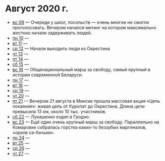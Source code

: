 # Август 2020 г.

- [вс 09](./09.md) — Очереди у школ, посольств — очень многие не смогли проголосовать. Вечером начался митинг на котором максимально жестоко начали задерживать людей.
- [пн 10](./10.md) — 
- [вт 11](./11.md) —  
- [ср 12](./12.md) — Начали выходить люди из Окрестина
- [чт 13](./13.md) — 
- [пт 14](./14.md) — 
- [сб 15](./15.md) — 
- [вс 16](./16.md) — Общенациональный марш за свободу, самый крупный в истории современной Беларуси.
- [пн 17](./17.md) — 
- [вт 18](./18.md) — 
- [ср 19](./19.md) — 
- [чт 20](./20.md) — 
- [пт 21](./21.md) — Вечером 21 августа в Минске прошла массовая акция «Цепь покаяния»: живая цепь от Куропат до Окрестина. Длина цепи превысила 13 км, около 10 тыс. участников.
- [сб 22](./22.md) — Лукашенко ездил в Гродно.
- [вс 23](./23.md) — Ещё один очень крупный марш за свободу. Параллельно на Комаровке собралась горстка каких-то беззубых маргиналов, «орков са-бачьки».
- [пн 24](./24.md) — 
- [вт 25](./25.md) — 
- [ср 26](./26.md) — 
- [чт 27](./27.md) — 

